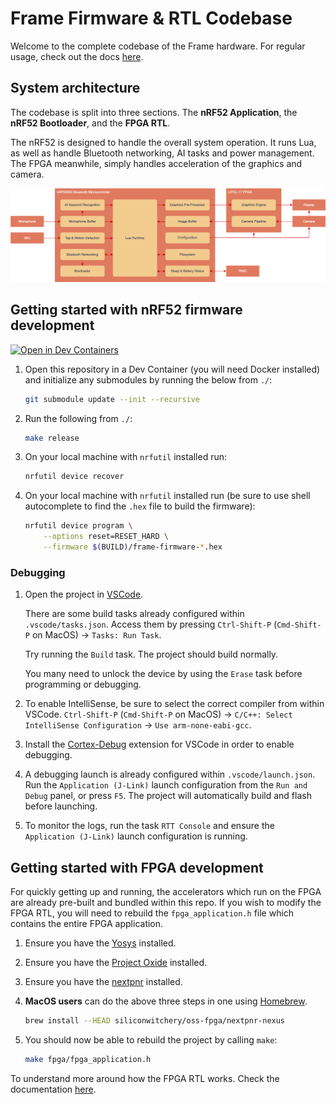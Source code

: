 # Frame Firmware & RTL Codebase

Welcome to the complete codebase of the Frame hardware. For regular usage, check out the docs [here](https://docs.brilliant.xyz).

## System architecture

The codebase is split into three sections. The **nRF52 Application**, the **nRF52 Bootloader**, and the **FPGA RTL**. 

The nRF52 is designed to handle the overall system operation. It runs Lua, as well as handle Bluetooth networking, AI tasks and power management. The FPGA meanwhile, simply handles acceleration of the graphics and camera.

![Frame system architecture diagram](docs/diagrams/frame-system-architecture.drawio.png)

## Getting started with nRF52 firmware development

[![Open in Dev Containers](https://img.shields.io/static/v1?label=Dev%20Containers&message=Open&color=blue&logo=visualstudiocode)](https://vscode.dev/redirect?url=vscode://ms-vscode-remote.remote-containers/cloneInVolume?url=https://github.com/with-context-engine/frame-codebase) 

1. Open this repository in a Dev Container (you will need Docker installed) and initialize any submodules by running the below from `./`:

    ```sh
    git submodule update --init --recursive
    ```

2. Run the following from `./`: 

    ```sh
    make release
    ```

3. On your local machine with `nrfutil` installed run: 

    ```sh
    nrfutil device recover
    ```

4. On your local machine with `nrfutil` installed run (be sure to use shell autocomplete to find the `.hex` file to build the firmware): 

    ```sh
    nrfutil device program \
        --options reset=RESET_HARD \
        --firmware $(BUILD)/frame-firmware-*.hex
    ```

### Debugging

1. Open the project in [VSCode](https://code.visualstudio.com).

    There are some build tasks already configured within `.vscode/tasks.json`. Access them by pressing `Ctrl-Shift-P` (`Cmd-Shift-P` on MacOS) → `Tasks: Run Task`.

    Try running the `Build` task. The project should build normally.

    You many need to unlock the device by using the `Erase` task before programming or debugging.

1. To enable IntelliSense, be sure to select the correct compiler from within VSCode. `Ctrl-Shift-P` (`Cmd-Shift-P` on MacOS) → `C/C++: Select IntelliSense Configuration` → `Use arm-none-eabi-gcc`.

1. Install the [Cortex-Debug](https://marketplace.visualstudio.com/items?itemName=marus25.cortex-debug) extension for VSCode in order to enable debugging.

1. A debugging launch is already configured within `.vscode/launch.json`. Run the `Application (J-Link)` launch configuration from the `Run and Debug` panel, or press `F5`. The project will automatically build and flash before launching.

1. To monitor the logs, run the task `RTT Console` and ensure the `Application (J-Link)` launch configuration is running.

## Getting started with FPGA development

For quickly getting up and running, the accelerators which run on the FPGA are already pre-built and bundled within this repo. If you wish to modify the FPGA RTL, you will need to rebuild the `fpga_application.h` file which contains the entire FPGA application.

1. Ensure you have the [Yosys](https://github.com/YosysHQ/yosys) installed.

1. Ensure you have the [Project Oxide](https://github.com/gatecat/prjoxide) installed.

1. Ensure you have the [nextpnr](https://github.com/YosysHQ/nextpnr) installed.

1. **MacOS users** can do the above three steps in one using [Homebrew](https://brew.sh).

    ```sh
    brew install --HEAD siliconwitchery/oss-fpga/nextpnr-nexus
    ```

1. You should now be able to rebuild the project by calling `make`:

    ```sh
    make fpga/fpga_application.h
    ```

To understand more around how the FPGA RTL works. Check the documentation [here](docs/fpga-architecture.md).